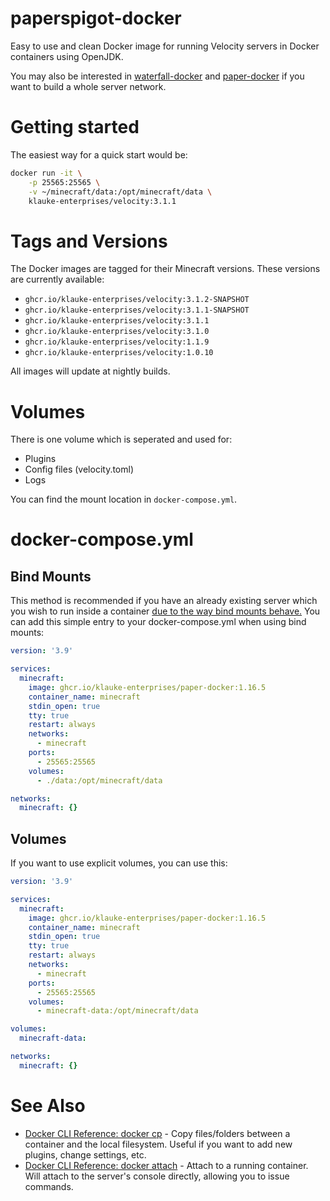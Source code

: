 # paperspigot-docker
Easy to use and clean Docker image for running Velocity servers in Docker containers using OpenJDK. 

You may also be interested in [waterfall-docker](https://github.com/klauke-enterprises/minecraft-docker/tree/dev/waterfall) 
and [paper-docker](https://github.com/klauke-enterprises/minecraft-docker/tree/dev/paper) 
if you want to build a whole server network.

# Getting started
The easiest way for a quick start would be:
```bash
docker run -it \
    -p 25565:25565 \
    -v ~/minecraft/data:/opt/minecraft/data \
    klauke-enterprises/velocity:3.1.1
```

# Tags and Versions
The Docker images are tagged for their Minecraft versions. These versions are currently available:
- `ghcr.io/klauke-enterprises/velocity:3.1.2-SNAPSHOT`
- `ghcr.io/klauke-enterprises/velocity:3.1.1-SNAPSHOT`
- `ghcr.io/klauke-enterprises/velocity:3.1.1`
- `ghcr.io/klauke-enterprises/velocity:3.1.0`
- `ghcr.io/klauke-enterprises/velocity:1.1.9`
- `ghcr.io/klauke-enterprises/velocity:1.0.10`

All images will update at nightly builds.

# Volumes
There is one volume which is seperated and used for:
- Plugins
- Config files (velocity.toml)
- Logs

You can find the mount location in `docker-compose.yml`.

# docker-compose.yml
## Bind Mounts
This method is recommended if you have an already existing server which you wish to run inside a container [due to
the way bind mounts behave.](https://docs.docker.com/storage/bind-mounts/#mount-into-a-non-empty-directory-on-the-container)
You can add this simple entry to your docker-compose.yml when using bind mounts:
```yaml
version: '3.9'

services:
  minecraft:
    image: ghcr.io/klauke-enterprises/paper-docker:1.16.5
    container_name: minecraft
    stdin_open: true
    tty: true
    restart: always
    networks:
      - minecraft
    ports:
      - 25565:25565
    volumes:
      - ./data:/opt/minecraft/data

networks:
  minecraft: {}

```

## Volumes
If you want to use explicit volumes, you can use this:
```yaml 
version: '3.9'

services:
  minecraft:
    image: ghcr.io/klauke-enterprises/paper-docker:1.16.5
    container_name: minecraft
    stdin_open: true
    tty: true
    restart: always
    networks:
      - minecraft
    ports:
      - 25565:25565
    volumes:
      - minecraft-data:/opt/minecraft/data

volumes:
  minecraft-data: 

networks:
  minecraft: {}

```

# See Also
- [Docker CLI Reference: docker cp](https://docs.docker.com/engine/reference/commandline/cp/) - Copy files/folders between 
a container and the local filesystem. Useful if you want to add new plugins, change settings, etc.
- [Docker CLI Reference: docker attach](https://docs.docker.com/engine/reference/commandline/attach/) - Attach to a
running container. Will attach to the server's console directly, allowing you to issue commands. 
